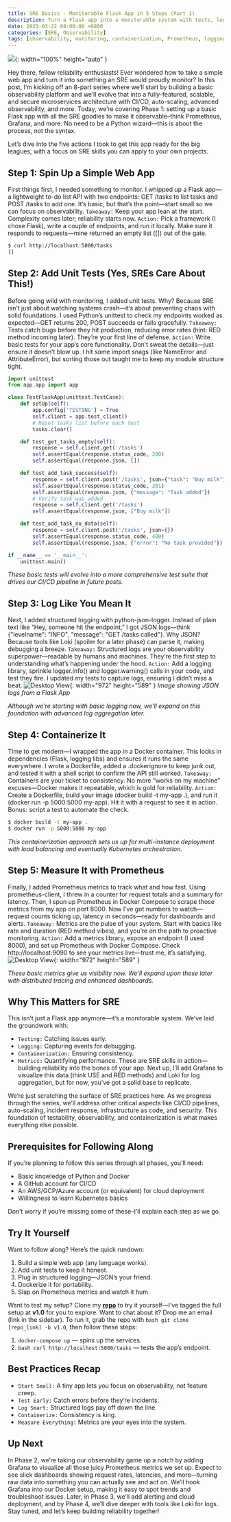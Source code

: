```yaml
---
title: SRE Basics - Monitorable Flask App in 5 Steps (Part 1)
description: Turn a Flask app into a monitorable system with tests, logs, Docker, and Prometheus for SRE reliability.
date: 2025-03-22 08:00:00 +0800
categories: [SRE, Observability]
tags: [observability, monitoring, containerization, Prometheus, logging, DevOps, Flask]
---
```


![](/assets/img/posts/20250322/prometheus_bkg.png){: width="100%" height="auto" }

Hey there, fellow reliability enthusiasts! Ever wondered how to take a simple web app and turn it into something an SRE would proudly monitor? In this post, I’m kicking off an 8-part series where we’ll start by building a basic observability platform and we’ll evolve that into a fully-featured, scalable, and secure microservices architecture with CI/CD, auto-scaling, advanced observability, and more. Today, we’re covering Phase 1: setting up a basic Flask app with all the SRE goodies to make it observable–think Prometheus, Grafana, and more. No need to be a Python wizard—this is about the process, not the syntax. 

Let’s dive into the five actions I took to get this app ready for the big leagues, with a focus on SRE skills you can apply to your own projects.

## Step 1: Spin Up a Simple Web App
First things first, I needed something to monitor. I whipped up a Flask app—a lightweight to-do list API with two endpoints: GET /tasks to list tasks and POST /tasks to add one. It’s basic, but that’s the point—start small so we can focus on observability.
`Takeaway:` Keep your app lean at the start. Complexity comes later; reliability starts now.
`Action:` Pick a framework (I chose Flask), write a couple of endpoints, and run it locally. Make sure it responds to requests—mine returned an empty list ([]) out of the gate.
```bash
$ curl http://localhost:5000/tasks
[]
```

## Step 2: Add Unit Tests (Yes, SREs Care About This!)
Before going wild with monitoring, I added unit tests. Why? Because SRE isn’t just about watching systems crash—it’s about preventing chaos with solid foundations. I used Python’s unittest to check my endpoints worked as expected—GET returns 200, POST succeeds or fails gracefully.
`Takeaway:` Tests catch bugs before they hit production, reducing error rates (hint: RED method incoming later). They’re your first line of defense.
`Action:` Write basic tests for your app’s core functionality. Don’t sweat the details—just ensure it doesn’t blow up. I hit some import snags (like NameError and AttributeError), but sorting those out taught me to keep my module structure tight.

```python
import unittest
from app.app import app

class TestFlaskApp(unittest.TestCase):
    def setUp(self):
        app.config['TESTING'] = True
        self.client = app.test_client()
        # Reset tasks list before each test
        tasks.clear()

    def test_get_tasks_empty(self):
        response = self.client.get('/tasks')
        self.assertEqual(response.status_code, 200)
        self.assertEqual(response.json, [])

    def test_add_task_success(self):
        response = self.client.post('/tasks', json={"task": "Buy milk"})
        self.assertEqual(response.status_code, 201)
        self.assertEqual(response.json, {"message": "Task added"})
        # Verify task was added
        response = self.client.get('/tasks')
        self.assertEqual(response.json, ["Buy milk"])

    def test_add_task_no_data(self):
        response = self.client.post('/tasks', json={})
        self.assertEqual(response.status_code, 400)
        self.assertEqual(response.json, {"error": "No task provided"})

if __name__ == '__main__':
    unittest.main()
```

_These basic tests will evolve into a more comprehensive test suite that drives our CI/CD pipeline in future posts._

## Step 3: Log Like You Mean It
Next, I added structured logging with python-json-logger. Instead of plain text like “Hey, someone hit the endpoint,” I got JSON logs—think {"levelname": "INFO", "message": "GET /tasks called"}. Why JSON? Because tools like Loki (spoiler for a later phase) can parse it, making debugging a breeze.
`Takeaway:` Structured logs are your observability superpower—readable by humans and machines. They’re the first step to understanding what’s happening under the hood.
`Action:` Add a logging library, sprinkle logger.info() and logger.warning() calls in your code, and test they fire. I updated my tests to capture logs, ensuring I didn’t miss a beat.
![Desktop View](/assets/img/posts/20250322/json_logs.png){: width="972" height="589" }
_Image showing JSON logs from a Flask App_

_Although we’re starting with basic logging now, we’ll expand on this foundation with advanced log aggregation later._

## Step 4: Containerize It
Time to get modern—I wrapped the app in a Docker container. This locks in dependencies (Flask, logging libs) and ensures it runs the same everywhere. I wrote a Dockerfile, added a .dockerignore to keep junk out, and tested it with a shell script to confirm the API still worked.
`Takeaway:` Containers are your ticket to consistency. No more “works on my machine” excuses—Docker makes it repeatable, which is gold for reliability.
`Action:` Create a Dockerfile, build your image (docker build -t my-app .), and run it (docker run -p 5000:5000 my-app). Hit it with a request to see it in action. Bonus: script a test to automate the check.
```bash
$ docker build -t my-app .
$ docker run -p 5000:5000 my-app
```

_This containerization approach sets us up for multi-instance deployment with load balancing and eventually Kubernetes orchestration._

## Step 5: Measure It with Prometheus
Finally, I added Prometheus metrics to track what and how fast. Using prometheus-client, I threw in a counter for request totals and a summary for latency. Then, I spun up Prometheus in Docker Compose to scrape those metrics from my app on port 8000. Now I’ve got numbers to watch—request counts ticking up, latency in seconds—ready for dashboards and alerts.
`Takeaway:` Metrics are the pulse of your system. Start with basics like rate and duration (RED method vibes), and you’re on the path to proactive monitoring.
`Action:` Add a metrics library, expose an endpoint (I used 8000), and set up Prometheus with Docker Compose. Check http://localhost:9090 to see your metrics live—trust me, it’s satisfying.
![Desktop View](/assets/img/posts/20250322/prometheus_01.png){: width="972" height="589" }

_These basic metrics give us visibility now. We’ll expand upon these later with distributed tracing and enhanced dashboards._

## Why This Matters for SRE
This isn’t just a Flask app anymore—it’s a monitorable system. We’ve laid the groundwork with:
- `Testing:` Catching issues early.
- `Logging:` Capturing events for debugging.
- `Containerization:` Ensuring consistency.
- `Metrics:` Quantifying performance.
These are SRE skills in action—building reliability into the bones of your app. Next up, I’ll add Grafana to visualize this data (think USE and RED methods) and Loki for log aggregation, but for now, you’ve got a solid base to replicate.

We’re just scratching the surface of SRE practices here. As we progress through the series, we’ll address other critical aspects like CI/CD pipelines, auto-scaling, incident response, infrastructure as code, and security. This foundation of testability, observability, and containerization is what makes everything else possible.

## Prerequisites for Following Along
If you’re planning to follow this series through all phases, you’ll need:

- Basic knowledge of Python and Docker
- A GitHub account for CI/CD
- An AWS/GCP/Azure account (or equivalent) for cloud deployment
- Willingness to learn Kubernetes basics

Don’t worry if you’re missing some of these–I’ll explain each step as we go.

## Try It Yourself
Want to follow along? Here’s the quick rundown:
1. Build a simple web app (any language works).
2. Add unit tests to keep it honest.
3. Plug in structured logging—JSON’s your friend.
4. Dockerize it for portability.
5. Slap on Prometheus metrics and watch it hum.

Want to test my setup? Clone my [**repo**](https://github.com/Rick-Houser/system-prism) to try it yourself—I’ve tagged the full setup at **v1.0** for you to explore. Want to chat about it? Drop me an email (link in the sidebar). To run it, grab the repo with ```bash git clone [repo_link] -b v1.0```, then follow these steps:
1. ```docker-compose up``` — spins up the services.
2. ```bash curl http://localhost:5000/tasks``` — tests the app’s endpoint.

## Best Practices Recap
- `Start Small:` A tiny app lets you focus on observability, not feature creep.
- `Test Early:` Catch errors before they’re incidents.
- `Log Smart:` Structured logs pay off down the line.
- `Containerize:` Consistency is king.
- `Measure Everything:` Metrics are your eyes into the system.

## Up Next
In Phase 2, we’re taking our observability game up a notch by adding Grafana to visualize all those juicy Prometheus metrics we set up. Expect to see slick dashboards showing request rates, latencies, and more—turning raw data into something you can actually see and act on. We’ll hook Grafana into our Docker setup, making it easy to spot trends and troubleshoot issues. Later, in Phase 3, we’ll add alerting and cloud deployment, and by Phase 4, we’ll dive deeper with tools like Loki for logs. Stay tuned, and let’s keep building reliability together!